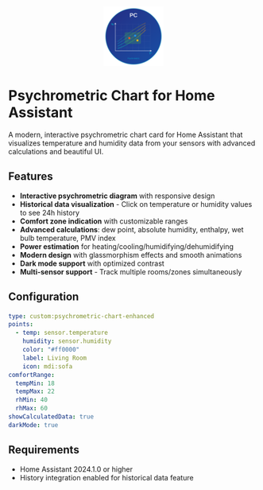 <div align="center">
  <img src="icon.svg" alt="Psychrometric Chart" width="120"/>
</div>

# Psychrometric Chart for Home Assistant

A modern, interactive psychrometric chart card for Home Assistant that visualizes temperature and humidity data from your sensors with advanced calculations and beautiful UI.

## Features

- **Interactive psychrometric diagram** with responsive design
- **Historical data visualization** - Click on temperature or humidity values to see 24h history
- **Comfort zone indication** with customizable ranges
- **Advanced calculations**: dew point, absolute humidity, enthalpy, wet bulb temperature, PMV index
- **Power estimation** for heating/cooling/humidifying/dehumidifying
- **Modern design** with glassmorphism effects and smooth animations
- **Dark mode support** with optimized contrast
- **Multi-sensor support** - Track multiple rooms/zones simultaneously

## Configuration

```yaml
type: custom:psychrometric-chart-enhanced
points:
  - temp: sensor.temperature
    humidity: sensor.humidity
    color: "#ff0000"
    label: Living Room
    icon: mdi:sofa
comfortRange:
  tempMin: 18
  tempMax: 22
  rhMin: 40
  rhMax: 60
showCalculatedData: true
darkMode: true
```

## Requirements

- Home Assistant 2024.1.0 or higher
- History integration enabled for historical data feature
